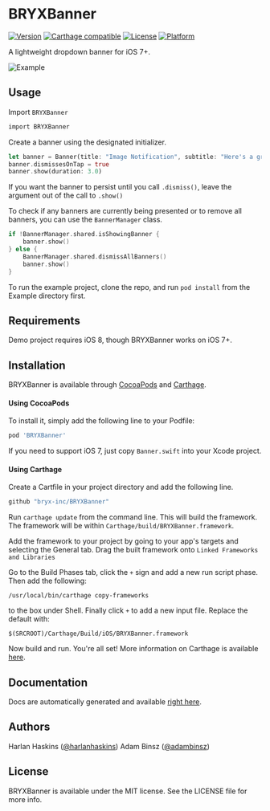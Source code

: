 # BRYXBanner

[![Version](https://img.shields.io/cocoapods/v/BRYXBanner.svg?style=flat)](http://cocoapods.org/pods/BRYXBanner)
[![Carthage compatible](https://img.shields.io/badge/Carthage-compatible-4BC51D.svg?style=flat)](https://github.com/Carthage/Carthage)
[![License](https://img.shields.io/cocoapods/l/BRYXBanner.svg?style=flat)](http://cocoapods.org/pods/BRYXBanner)
[![Platform](https://img.shields.io/cocoapods/p/BRYXBanner.svg?style=flat)](http://cocoapods.org/pods/BRYXBanner)

A lightweight dropdown banner for iOS 7+.

![Example](https://raw.githubusercontent.com/bryx-inc/BRYXBanner/master/Example/Demo.gif)

## Usage

Import `BRYXBanner`

```rust
import BRYXBanner
```

Create a banner using the designated initializer.

```rust
let banner = Banner(title: "Image Notification", subtitle: "Here's a great image notification.", image: UIImage(named: "Icon"), backgroundColor: UIColor(red:48.00/255.0, green:174.0/255.0, blue:51.5/255.0, alpha:1.000))
banner.dismissesOnTap = true
banner.show(duration: 3.0)
```

If you want the banner to persist until you call `.dismiss()`, leave the argument out of the call to `.show()`

To check if any banners are currently being presented or to remove all banners, you can use the `BannerManager` class.

```swift
if !BannerManager.shared.isShowingBanner {
    banner.show()
} else {
    BannerManager.shared.dismissAllBanners()
    banner.show()
}

```

To run the example project, clone the repo, and run `pod install` from the Example directory first.

## Requirements

Demo project requires iOS 8, though BRYXBanner works on iOS 7+.

## Installation

BRYXBanner is available through [CocoaPods](http://cocoapods.org) and [Carthage](https://github.com/Carthage/Carthage). 

#### Using CocoaPods

To install it, simply add the following line to your Podfile:

```ruby
pod 'BRYXBanner'
```

If you need to support iOS 7, just copy `Banner.swift` into your Xcode project.

#### Using Carthage

Create a Cartfile in your project directory and add the following line.

```ruby
github "bryx-inc/BRYXBanner"
```
Run `carthage update` from the command line. This will build the framework. The framework will be within `Carthage/build/BRYXBanner.framework`.

Add the framework to your project by going to your app's targets and selecting the General tab. Drag the built framework onto `Linked Frameworks and Libraries`

Go to the Build Phases tab, click the `+` sign and add a new run script phase. Then add the following:

```
/usr/local/bin/carthage copy-frameworks
```
to the box under Shell. Finally click `+` to add a new input file. Replace the default with:

```
$(SRCROOT)/Carthage/Build/iOS/BRYXBanner.framework
```

Now build and run. You're all set! More information on Carthage is available [here](https://github.com/Carthage/Carthage).


## Documentation

Docs are automatically generated and available [right here](http://cocoadocs.org/docsets/BRYXBanner/).

## Authors

Harlan Haskins ([@harlanhaskins](https://github.com/harlanhaskins))
Adam Binsz ([@adambinsz](https://github.com/adambinsz))

## License

BRYXBanner is available under the MIT license. See the LICENSE file for more info.
